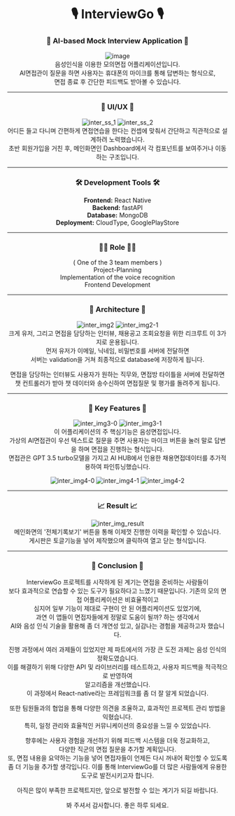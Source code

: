 <div align=center>  
  
# **🎙️ InterviewGo 🎙️**
### 🔷 AI-based Mock Interview Application 🔷
![image](https://github.com/user-attachments/assets/df911c9d-643b-4865-b7aa-7cffd935928a)  
음성인식을 이용한 모의면접 어플리케이션입니다.  
AI면접관이 질문을 하면 사용자는 휴대폰의 마이크를 통해 답변하는 형식으로,  
면접 종료 후 간단한 피드백도 받아볼 수 있습니다.
* * *

### 🎨 UI/UX 🎨  
![inter_ss_1](https://github.com/user-attachments/assets/62970cd5-d067-472d-b417-30af1795d87e)
![inter_ss_2](https://github.com/user-attachments/assets/02d4732f-0f4c-469f-9a6e-3ac2ab0a6dea)  
어디든 들고 다니며 간편하게 면접연습을 한다는 컨셉에 맞춰서 간단하고 직관적으로 설계하려 노력했습니다.  
초반 회원가입을 거친 후, 메인화면인 Dashboard에서 각 컴포넌트를 보여주거나 이동하는 구조입니다.  
* * *

### 🛠️ Development Tools 🛠️
**Frontend:** React Native  
**Backend:** fastAPI  
**Database:** MongoDB  
**Deployment:** CloudType, GooglePlayStore  
* * *

### 👩‍💻 Role 👩‍💻  
( One of the 3 team members )  
Project-Planning  
Implementation of the voice recognition  
Frontend Development  
* * *

### 🧱 Architecture 🧱  
![inter_img2](https://github.com/user-attachments/assets/dd1fb108-cffa-4f7b-8d57-8dde785659f9)
![inter_img2-1](https://github.com/user-attachments/assets/710a766f-d5a6-428e-b3d8-37b61bbfa7c4)  
크게 유저, 그리고 면접을 담당하는 인터뷰, 채용공고 조회요청을 위한 리크루트 이 3가지로 운용됩니다.  
먼저 유저가 이메일, 닉네임, 비밀번호를 서버에 전달하면  
서버는 validation을 거쳐 최종적으로 database에 저장하게 됩니다.  
  
면접을 담당하는 인터뷰도 사용자가 원하는 직무와, 면접방 타이틀을 서버에 전달하면  
챗 컨트롤러가 받아 챗 데이터와 송수신하여 면접질문 및 평가를 돌려주게 됩니다.  
* * *

### 🔑 Key Features 🔑
![inter_img3-0](https://github.com/user-attachments/assets/0082a7fb-100b-442e-a5b9-96ae9c696035)
![inter_img3-1](https://github.com/user-attachments/assets/4cf67244-eab1-4503-b6ff-bbd531dd5ea5)  
이 어플리케이션의 주 핵심기능은 음성면접입니다.  
가상의 AI면접관이 우선 텍스트로 질문을 주면 사용자는 마이크 버튼을 눌러 말로 답변을 하며 면접을 진행하는 형식입니다.  
면접관은 GPT 3.5 turbo모델을 가지고 AI HUB에서 인용한 채용면접데이터를 추가적용하여 파인튜닝했습니다.  

![inter_img4-0](https://github.com/user-attachments/assets/0d141766-819e-451e-a2fe-498b83c68b69)
![inter_img4-1](https://github.com/user-attachments/assets/ce3cb5aa-24aa-432e-8383-6706cd5db9dd)
![inter_img4-2](https://github.com/user-attachments/assets/3dcddeab-e91f-41c8-811a-f20c37e43568)  
* * *
  
### 📈 Result 📈
![inter_img_result](https://github.com/user-attachments/assets/3759f454-fd90-4ab3-b528-004c93aad4a3)  
메인화면의 '전체기록보기' 버튼을 통해 이제껏 진행한 이력을 확인할 수 있습니다.  
게시판은 토글기능을 넣어 제작했으며 클릭하여 열고 닫는 형식입니다.  
* * *
  
### 📝 Conclusion 📝  
  
InterviewGo 프로젝트를 시작하게 된 계기는 면접을 준비하는 사람들이  
보다 효과적으로 연습할 수 있는 도구가 필요하다고 느꼈기 때문입니다. 기존의 모의 면접 어플리케이션은 비효율적이고  
심지어 일부 기능이 제대로 구현이 안 된 어플리케이션도 있었기에,  
과연 이 앱들이 면접자들에게 정말로 도움이 될까? 하는 생각에서  
AI와 음성 인식 기술을 활용해 좀 더 개연성 있고, 실감나는 경험을 제공하고자 했습니다.  
  
진행 과정에서 여러 과제들이 있었지만 제 파트에서의 가장 큰 도전 과제는 음성 인식의 정확도였습니다.  
이를 해결하기 위해 다양한 API 및 라이브러리를 테스트하고, 사용자 피드백을 적극적으로 반영하여  
알고리즘을 개선했습니다.  
이 과정에서 React-native라는 프레임워크를 좀 더 잘 알게 되었습니다.  
  
또한 팀원들과의 협업을 통해 다양한 의견을 조율하고, 효과적인 프로젝트 관리 방법을 익혔습니다.  
특히, 일정 관리와 효율적인 커뮤니케이션의 중요성을 느낄 수 있었습니다.  
  
향후에는 사용자 경험을 개선하기 위해 피드백 시스템을 더욱 정교화하고,  
다양한 직군의 면접 질문을 추가할 계획입니다.  
또, 면접 내용을 요약하는 기능을 넣어 면접자들이 언제든 다시 꺼내어 확인할 수 있도록  
좀 더 기능을 추가할 생각입니다. 이를 통해 InterviewGo를 더 많은 사람들에게 유용한 도구로 발전시키고자 합니다.  
  
아직은 많이 부족한 프로젝트지만, 앞으로 발전할 수 있는 계기가 되길 바랍니다.  
  
봐 주셔서 감사합니다. 좋은 하루 되세요.



</div>
